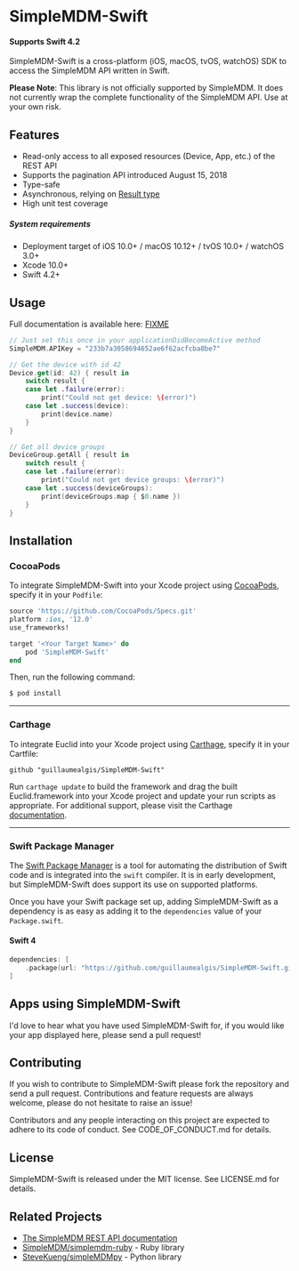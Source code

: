 # SimpleMDM-Swift

#### Supports Swift 4.2

SimpleMDM-Swift is a cross-platform (iOS, macOS, tvOS, watchOS) SDK to access the SimpleMDM API written in Swift.

**Please Note**: This library is not officially supported by SimpleMDM. It does not currently wrap the complete functionality of the SimpleMDM API. Use at your own risk.

## Features

* Read-only access to all exposed resources (Device, App, etc.) of the REST API
* Supports the pagination API introduced August 15, 2018
* Type-safe
* Asynchronous, relying on [Result type](https://www.swiftbysundell.com/posts/the-power-of-result-types-in-swift)
* High unit test coverage

##### System requirements

+ Deployment target of iOS 10.0+ / macOS 10.12+ / tvOS 10.0+ / watchOS 3.0+
+ Xcode 10.0+
+ Swift 4.2+

## Usage

Full documentation is available here: [FIXME](http://example.com/FIXME)

```swift
// Just set this once in your applicationDidBecomeActive method
SimpleMDM.APIKey = "233b7a3058694652ae6f62acfcba8be7"

// Get the device with id 42
Device.get(id: 42) { result in
    switch result {
    case let .failure(error):
        print("Could not get device: \(error)")
    case let .success(device):
        print(device.name)
    }
}

// Get all device groups
DeviceGroup.getAll { result in
    switch result {
    case let .failure(error):
        print("Could not get device groups: \(error)")
    case let .success(deviceGroups):
        print(deviceGroups.map { $0.name })
    }
}
```

## Installation

### CocoaPods

To integrate SimpleMDM-Swift into your Xcode project using [CocoaPods](https://cocoapods.org), specify it in your `Podfile`:

```ruby
source 'https://github.com/CocoaPods/Specs.git'
platform :ios, '12.0'
use_frameworks!

target '<Your Target Name>' do
    pod 'SimpleMDM-Swift'
end
```

Then, run the following command:

```bash
$ pod install
```

----

### Carthage

To integrate Euclid into your Xcode project using [Carthage](https://github.com/Carthage/Carthage), specify it in your Cartfile:

`github "guillaumealgis/SimpleMDM-Swift"`

Run `carthage update` to build the framework and drag the built Euclid.framework into your Xcode project and update your run scripts as appropriate. For additional support, please visit the Carthage [documentation](https://github.com/Carthage/Carthage#if-youre-building-for-ios-tvos-or-watchos).

----

### Swift Package Manager

The [Swift Package Manager](https://swift.org/package-manager/) is a tool for automating the distribution of Swift code and is integrated into the `swift` compiler. It is in early development, but SimpleMDM-Swift does support its use on supported platforms. 

Once you have your Swift package set up, adding SimpleMDM-Swift as a dependency is as easy as adding it to the `dependencies` value of your `Package.swift`.

#### Swift 4

```swift
dependencies: [
    .package(url: "https://github.com/guillaumealgis/SimpleMDM-Swift.git", from: "0.0.0")
]
```

## Apps using SimpleMDM-Swift

I'd love to hear what you have used SimpleMDM-Swift for, if you would like your app displayed here, please send a pull request!

## Contributing

If you wish to contribute to SimpleMDM-Swift please fork the repository and send a pull request. Contributions and feature requests are always welcome, please do not hesitate to raise an issue!

Contributors and any people interacting on this project are expected to adhere to its code of conduct. See CODE\_OF\_CONDUCT.md for details.

## License

SimpleMDM-Swift is released under the MIT license. See LICENSE.md for details.

## Related Projects

- [The SimpleMDM REST API documentation](https://simplemdm.com/docs/api/)
- [SimpleMDM/simplemdm-ruby](https://github.com/SimpleMDM/simplemdm-ruby) - Ruby library
- [SteveKueng/simpleMDMpy](https://github.com/SteveKueng/simpleMDMpy) - Python library